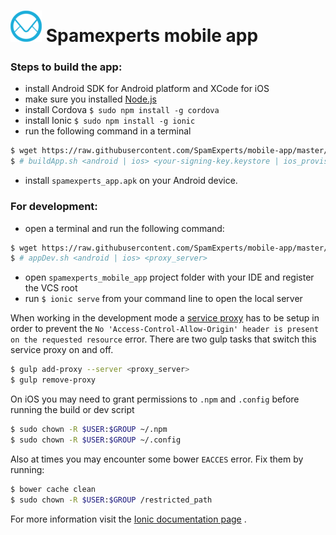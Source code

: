 # ![](img/se_logo.png) Spamexperts mobile app

### Steps to build the app:

- install Android SDK for Android platform and XCode for iOS
- make sure you installed [Node.js](http://nodejs.org/)
- install Cordova `$ sudo npm install -g cordova`
- install Ionic `$ sudo npm install -g ionic`
- run the following command in a terminal
```bash
$ wget https://raw.githubusercontent.com/SpamExperts/mobile-app/master/src/scripts/buildApp.sh && bash buildApp.sh <android | ios>
$ # buildApp.sh <android | ios> <your-signing-key.keystore | ios_provisioning_profile> <debug>
```
- install `spamexperts_app.apk` on your Android device.

### For development:
- open a terminal and run the following command:
```bash
$ wget https://raw.githubusercontent.com/SpamExperts/mobile-app/master/src/scripts/appDev.sh && bash appDev.sh <android | ios> <proxy_server>
$ # appDev.sh <android | ios> <proxy_server>
```
- open `spamexperts_mobile_app` project folder with your IDE and register the VCS root
- run `$ ionic serve` from your command line to open the local server

When working in the development mode a [service proxy](http://ionicframework.com/docs/cli/test.html) has to be setup in order to prevent the `No 'Access-Control-Allow-Origin' header is present on the requested resource` error.
There are two gulp tasks that switch this service proxy on and off.
```bash
$ gulp add-proxy --server <proxy_server>
$ gulp remove-proxy
```

On iOS you may need to grant permissions to `.npm` and `.config` before running the build or dev script
```bash
$ sudo chown -R $USER:$GROUP ~/.npm
$ sudo chown -R $USER:$GROUP ~/.config
```
Also at times you may encounter some bower `EACCES` error. Fix them by running:
```bash
$ bower cache clean
$ sudo chown -R $USER:$GROUP /restricted_path
```

For more information visit the [Ionic documentation page](http://ionicframework.com/docs/guide/) .